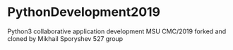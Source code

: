 # PythonDevelopment2019
Python3 collaborative application development  MSU CMC/2019
forked and cloned by Mikhail Sporyshev 527 group
